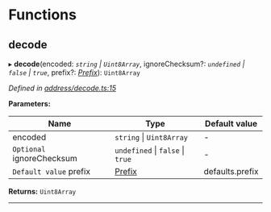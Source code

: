 

# Functions

<a id="decode"></a>

##  decode

▸ **decode**(encoded: *`string` \| `Uint8Array`*, ignoreChecksum?: *`undefined` \| `false` \| `true`*, prefix?: *[Prefix](_address_types_.md#prefix)*): `Uint8Array`

*Defined in [address/decode.ts:15](https://github.com/polkadot-js/common/blob/9d4c36d/packages/keyring/src/address/decode.ts#L15)*

**Parameters:**

| Name | Type | Default value |
| ------ | ------ | ------ |
| encoded | `string` \| `Uint8Array` | - |
| `Optional` ignoreChecksum | `undefined` \| `false` \| `true` | - |
| `Default value` prefix | [Prefix](_address_types_.md#prefix) |  defaults.prefix |

**Returns:** `Uint8Array`

___

